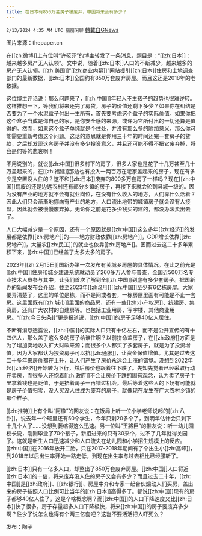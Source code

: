 ```yaml
---
title: 在日本有850万套房子被废弃，中国将来会有多少？
---
```

`2/13/2024 4:35 AM UTC 丽丽闲聊` [轉載自GNews](https://gnews.org/articles/2301869)

图片来源：thepaper.cn

在[[zh:微博]]上有位叫“许筱菲”的博主转发了一条消息，题目是：“[[zh:日本]]：越来越多房产无人认领”。文中说，随着[[zh:日本]]人口的不断减少，越来越多的房产无人认领。[[zh:美国]]“[[zh:商业内幕]]”网站援引[[zh:日本]]住房和土地调查部门的最新数据，[[zh:日本]]全国约有850万套废弃房屋。而且这还是2018年的老数据。

这位博主评论说：那么问题来了，[[zh:中国]]年轻人不生孩子的趋势也很难逆转。这样推想一下，等我们将来还完了房贷，房子的价值还剩下多少？如果你在纠结是否要为了一个水泥盒子付出一生所有，首先要考虑这个盒子的实际价值。如果你把这个盒子当成是你自己的家，是你安全感的来源，或许为它所付出的一切还算是值得的。然而，如果这个盒子单纯就是个住处，并没有那么多的附加意义，那么你可能需要重新考虑这个问题。这话的意思就是你用三十年的时间还完一套房子的贷款，之后却发现这套房子并没有多少投资意义，并且还可能不得不把它废弃掉，将会是何等的悲哀啊！

不用说别的，就说[[zh:中国]]很多村下的房子，很多人家也是花了十几万甚至几十万盖起来的，在[[zh:福建]]那边也有投入一两百万在老家盖起来的房子，现在有多少是空置没人住的？这不和[[zh:日本]]废弃的800多万套房子一样吗？现在[[zh:中国]]荒废的还是边远农村还有部分乡镇的房子，再接下来就会轮到县城一级的。因为没有产业的地方就不会有就业岗位，在没有什么收入的地方，人们靠什么活着？因此人们只会渐渐地挪向有产业的地方，人口流出地带的城镇房子就会没有人接盘，因此就会被慢慢废弃掉。无论你之前是花多少钱买的建的，都没办法卖出去了。

人口大幅减少是一个原因，还有一个原因就是[[zh:中国]]这么多年[[zh:经济]]的发展都是依靠[[zh:房地产]]的——地方财政依靠[[zh:房地产]]，GDP增长依靠[[zh:房地产]]，大量农[[zh:民工]]的就业也依靠[[zh:房地产]]。因而过去这二十多年累积下来，[[zh:中国]]已经盖了太多太多的房子。

2023年[[zh:2月15日]]国新办第一次发布有关城乡房屋的具体情况。在此之前光是[[zh:中国]]住房和城乡建设系统就动员了260多万人参与普查，全国近500万名专业技术人员参与其中，让我们首次了解到全[[zh:中国]]到底有多少套房子。据国新办的新闻发布会介绍，截至2023年[[zh:2月]][[zh:中国]]至少有6亿栋房屋。大家要弄清楚了，这里的单位是栋，而不是间或者套，一栋房屋里面有可能是不止一套房。这里面既有[[zh:城市]]里面的商品房，还有一些[[zh:小产权房]]、统建房、集资房，还有广大农村的自建房等。也包括工业用房，写字楼，其他商业用房。“[[zh:今日头条]]”更是报道说，[[zh:中国]]的房子足够40亿人居住。

不断有消息透露说，[[zh:中国]]的实际人口只有十亿左右，而不是公开宣传的有十四亿人，那么盖了这么多的房子给谁住啊？以前拼命盖房子，在[[zh:政府]]方面是为了增加卖地收入扩大财政来源；而很多个人都买了多套房子，就是为了投资增值，因为大家都认为投资房子可以抗[[zh:通胀]]，让资金保值增值。尤其是过去这二十多年来房价都在上升，让人们产生了房价永远会上涨的错觉。没想到2022年起[[zh:经济]]开始转为下行，然后房价也跟着往下跌了。先知先觉者已经采取行动在卖房，而很多人还抱着[[zh:政府]]不会让房价下跌的固有观念，认为卖了房子手里拿着钱也是贬值，于是捂着房子一再错过机会。最后等着这些人的下场有可能就是房子价值归零，没人买没人住成为废弃的房子，就像现在发生在广大农村乡镇的那个样子。

[[zh:推特]]上有个叫“阿橡”的网友说：在饭局上听一位小学老师说起的[[zh:八卦]]，说去年一个班里还有50个学生，今年只剩20多个了，到明年估计会只剩下十几个人了......没想到萎缩得这么迅速。另一位叫”王將臣”的推友说：听一幼儿园校长说，刚刚毕业了70个孩子，新招进来的只有30来个，过不了几年就得关园了。这就是新生人口迅速减少和人口流失在幼儿园和小学招生规模上的反应。[[zh:中国]]在2016年放开二胎，只在2017-2018年期间有了个出生小[[zh:高峰]]，到2018年以后出生率开始一路走低，到现在出生率与过去相比已经腰斩了。

[[zh:日本]]只有一亿多人口，却整出了850万套废弃房屋。[[zh:中国]]人口将近[[zh:日本]]的十倍，将来废弃没人住的房子又会有多少？而且过去二十年，[[zh:中国]]是[[zh:政府]]、[[zh:银行]]、房屋中介和专家一起合伙煽动人们买房，盖出来的房子按照人口比例可比当年的[[zh:日本]]高得多了。都说[[zh:中国]]现有的房子都够40亿人住了，这是个啥概念啊？而[[zh:中国]]的人口下降速度又比[[zh:日本]]快了很多。房子存量超多人口下降极快，将来[[zh:中国]]的房子要废弃多少啊？往少了说怎么也得有个两三亿套吧？这岂不要活活把人吓死么？

发布：陶子
